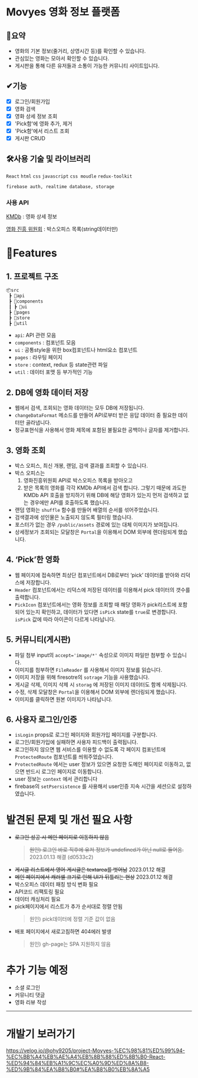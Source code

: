 # Movyes 영화 정보 플랫폼

## 📃요약

- 영화의 기본 정보(줄거리, 상영시간 등)를 확인할 수 있습니다.
- 관심있는 영화는 모아서 확인할 수 있습니다.
- 게시판을 통해 다른 유저들과 소통이 가능한 커뮤니티 사이트입니다.

## ✔기능

- [x] 로그인/회원가입
- [x] 영화 검색
- [x] 영화 상세 정보 조회
- [x] 'Pick함'에 영화 추가, 제거
- [x] 'Pick함'에서 리스트 조회
- [x] 게시판 CRUD

## 🛠사용 기술 및 라이브러리

`React` `html` `css` `javascript` `css moudle` `redux-toolkit`

`firebase auth, realtime database, storage`

### 사용 API

[KMDb](https://www.kmdb.or.kr/info/api/apiDetail/6) : 영화 상세 정보

[영화 진흥 위원회](https://www.kobis.or.kr/kobisopenapi/homepg/apiservice/searchServiceInfo.do?serviceId=searchDailyBoxOffice) : 박스오피스 목록(string데이터만)

# 🌈Features

## 1. 프로젝트 구조

```jsx
📦src
 ┣ 📂api
 ┣ 📂components
 ┃ ┣ 📂ui
 ┣ 📂pages
 ┣ 📂store
 ┣ 📂util
```

- `api`: API 관련 모음
- `components` : 컴포넌트 모음
- `ui` : 공통style을 위한 box컴포넌트나 html요소 컴포넌트
- `pages` : 라우팅 페이지
- `store` : context, redux 등 state관련 파일
- `util` : 데이터 포맷 등 부가적인 기능

## 2. DB에 영화 데이터 저장

- 웹에서 검색, 조회되는 영화 데이터는 모두 DB에 저장됩니다.
- `changeDataFormat` 메소드를 만들어 API로부터 받은 응답 데이터 중 필요한 데이터만 골라냅니다.
- 정규표현식을 사용해서 영화 제목에 포함된 불필요한 공백이나 글자를 제거합니다.

## 3. 영화 조회

- 박스 오피스, 최신 개봉, 랜덤, 검색 결과를 조회할 수 있습니다.
- 박스 오피스는
  1. 영화진흥위원회 API로 박스오피스 목록을 받아오고
  2. 받은 목록의 영화를 각각 KMDb API에서 검색 합니다.
     그렇기 때문에 과도한 KMDb API 호출을 방지하기 위해 DB에 해당 영화가 있는지 먼저 검색하고 없는 경우에만 API를 호출하도록 했습니다.
- 랜덤 영화는 `shuffle` 함수를 만들어 배열의 순서를 섞어주었습니다.
- 검색결과에 성인물은 노출되지 않도록 필터링 했습니다.
- 포스터가 없는 경우 `/public/assets` 경로에 있는 대체 이미지가 보여집니다.
- 상세정보가 조회되는 모달창은 `Portal`을 이용해서 DOM 외부에 렌더링되게 했습니다.

## 4. ‘Pick’한 영화

- 웹 페이지에 접속하면 최상단 컴포넌트에서 DB로부터 ‘pick’ 데이터를 받아와 리덕스에 저장합니다.
- `Header` 컴포넌트에서는 리덕스에 저장된 데이터를 이용해서 pick 데이터의 갯수를 출력합니다.
- `PickIcon` 컴포넌트에서는 영화 정보를 조회할 때 해당 영화가 pick리스트에 포함되어 있는지 확인하고, 데이터가 있다면 `isPick` state를 `true`로 변경합니다. `isPick` 값에 따라 아이콘이 다르게 나타납니다.

## 5. 커뮤니티(게시판)

- 파일 첨부 input의 `accept='image/*'` 속성으로 이미지 파일만 첨부할 수 있습니다.
- 이미지를 첨부하면 `FileReader` 를 사용해서 이미지 정보를 읽습니다.
- 이미지 저장을 위해 firesotre의 `sotrage` 기능을 사용했습니다.
- 게시글 삭제, 이미지 삭제 시 `storag` 에 저장된 이미지 데이터도 함께 삭제됩니다.
- 수정, 삭제 모달창은 `Portal`을 이용해서 DOM 외부에 렌더링되게 했습니다.
- 이미지를 클릭하면 원본 이미지가 나타납니다.

## 6. 사용자 로그인/인증

- `isLogin` props로 로그인 페이지와 회원가입 페이지를 구분합니다.
- 로그인/회원가입에 실패하면 사용자 피드백이 출력됩니다.
- 로그인하지 않으면 웹 서비스를 이용할 수 없도록 각 페이지 컴포넌트에 `ProtectedRoute` 컴포넌트를 씌워주었습니다.
- `ProtectedRoute` 에서는 user 정보가 있으면 요청한 도메인 페이지로 이동하고, 없으면 반드시 로그인 페이지로 이동합니다.
- user 정보는 `context` 에서 관리합니다
- firebase의 `setPsersistence` 를 사용해서 user인증 지속 시간을 세션으로 설정하였습니다.

# 발견된 문제 및 개선 필요 사항

- ~~로그인 성공 시 메인 페이지로 이동하지 않음~~
  > ~~원인) 로그인 바로 직후에 유저 정보가 undefined가 아닌 null로 들어옴.~~
  > 2023.01.13 해결 (d0533c2)
- ~~게시글 리스트에서 영어 게시글은 textarea를 벗어남~~ 2023.01.12 해결
- ~~메인 페이지에서 캐러셀 크기로 인해 UI가 뒤틀리는 현상~~ 2023.01.12 해결
- 박스오피스 데이터 패칭 방식 변화 필요
- API코드 리팩토링 필요
- 데이터 캐싱처리 필요
- pick페이지에서 리스트가 추가 순서대로 정렬 안됨
  > 원인) pick데이터에 정렬 기준 값이 없음
- 배포 페이지에서 새로고침하면 404에러 발생
  > 원인) gh-page는 SPA 지원하지 않음

# 추가 기능 예정

- 소셜 로그인
- 커뮤니티 댓글
- 영화 리뷰 작성

---

# 개발기 보러가기

https://velog.io/@ohy9205/project-Movyes-%EC%98%81%ED%99%94-%EC%BB%A4%EB%AE%A4%EB%8B%88%ED%8B%B0-React-%ED%94%84%EB%A1%9C%EC%A0%9D%ED%8A%B8-%ED%9B%84%EA%B8%B0#%EA%B8%B0%EB%8A%A5
